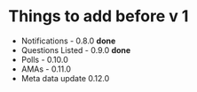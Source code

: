 # Things to add before v 1
- Notifications - 0.8.0 **done**
- Questions Listed - 0.9.0 **done**
- Polls - 0.10.0
- AMAs - 0.11.0
- Meta data update 0.12.0
